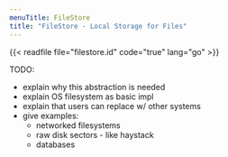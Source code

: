 ```yaml
---
menuTitle: FileStore
title: "FileStore - Local Storage for Files"
---
```


{{< readfile file="filestore.id" code="true" lang="go" >}}


TODO:

- explain why this abstraction is needed
- explain OS filesystem as basic impl
- explain that users can replace w/ other systems
- give examples:
  - networked filesystems
  - raw disk sectors - like haystack
  - databases
